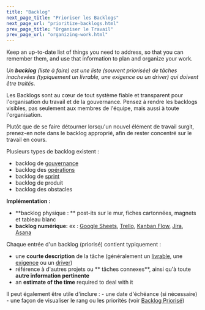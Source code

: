 ```yaml
---
title: "Backlog"
next_page_title: "Prioriser les Backlogs"
next_page_url: "prioritize-backlogs.html"
prev_page_title: "Organiser le Travail"
prev_page_url: "organizing-work.html"
---
```



<div class="card summary"><div class="card-body">Keep an up-to-date list of things you need to address, so that you can remember them, and use that information to plan and organize your work. 
</div></div>

_Un **backlog** (liste à faire) est une liste (souvent priorisée) de tâches inachevées (typiquement un livrable, une exigence ou un driver) qui doivent être traités._

Les Backlogs sont au cœur de tout système fiable et transparent pour l'organisation du travail et de la gouvernance. Pensez à rendre les backlogs visibles, pas seulement aux membres de l'équipe, mais aussi à toute l'organisation.

Plutôt que de se faire détourner lorsqu'un nouvel élément de travail surgit, prenez-en note dans le backlog approprié, afin de rester concentré sur le travail en cours.

Plusieurs types de backlog existent :

- backlog de <a href="glossary.html#entry-governance" class="glossary-tooltip" data-toggle="tooltip" title="Gouvernance: Le processus visant à fixer des objectifs et à prendre et faire évoluer des décisions qui guident les gens vers l&#x27;atteinte de ces objectifs.">gouvernance</a>
- backlog des <a href="glossary.html#entry-operations" class="glossary-tooltip" data-toggle="tooltip" title="Opérations: Faire le travail et organiser les activités du quotidien selon les contraintes définies par la gouvernance.">opérations</a>
- backlog de [sprint](planning-and-review-meetings.html)
- backlog de produit
- backlog des obstacles

**Implémentation :**

- **backlog physique : ** post-its sur le mur, fiches cartonnées, magnets et tableau blanc
- **backlog numérique:** ex : [Google Sheets](https://www.google.com/sheets/about/), [Trello](https://trello.com/), [Kanban Flow](https://kanbanflow.com/), [Jira](https://www.atlassian.com/software/jira), [Asana](https://asana.com/)

Chaque entrée d'un backlog (priorisé) contient typiquement :

- une **courte description** de la tâche (généralement un <a href="glossary.html#entry-deliverable" class="glossary-tooltip" data-toggle="tooltip" title="Livrable: Un produit, un service, un composant ou un document fourni pour répondre à une exigence.">livrable</a>, une <a href="glossary.html#entry-requirement" class="glossary-tooltip" data-toggle="tooltip" title="Exigence: Un besoin ou un désir jugé nécessaire pour répondre de manière adéquate à un driver organisationnel, ou jugé comme une prochaine étape utile.">exigence</a> ou un <a href="glossary.html#entry-organizational-driver" class="glossary-tooltip" data-toggle="tooltip" title="Driver Organisationnel: Toute situation où les membres de l&#x27;organisation ont un motif de réagir parce qu&#x27;ils anticipent un bienfait pour l&#x27;organisation (source de valeur, élimination de gaspillage ou mitigation de risques aux conséquences indésirables).">driver</a>)
- référence à d'autres projets ou ** tâches connexes**, ainsi qu'à toute **autre information pertinente**
- an **estimate of the time** required to deal with it

Il peut également être utile d'inclure : - une date d'échéance (si nécessaire) - une façon de visualiser le rang ou les priorités (voir [Backlog Priorisé](https://patterns.sociocracy30.org/prioritize-backlogs.html))